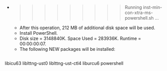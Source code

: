 * >>>>>>>>> Running inst-min-con-xtra-ms-powershell.sh ...
  * After this operation, 212 MB of additional disk space will be used.
  * Install PowerShell.
  * Disk size = 3148840K. Space Used = 283936K. Runtime = 00:00:00:07.
  * The following NEW packages will be installed:
  ```bash
libicu63 liblttng-ust0 liblttng-ust-ctl4 liburcu6 powershell
  ```
